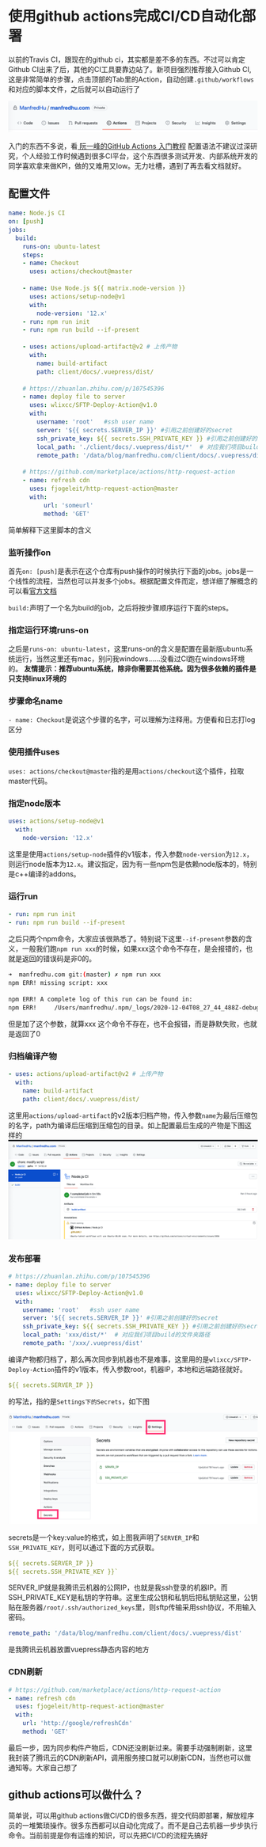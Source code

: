 # 使用github actions完成CI/CD自动化部署
以前的Travis CI，跟现在的github ci，其实都是差不多的东西。不过可以肯定Github CI出来了后，其他的CI工具要靠边站了。新项目强烈推荐接入Github CI,这是非常简单的步骤，点击顶部的Tab里的Action，自动创建`.github/workflows`和对应的脚本文件，之后就可以自动运行了

![](https://raw.githubusercontent.com/ManfredHu/manfredHu.github.io/master/images/ppl/rlrNNT.png)

入门的东西不多说，看[ 阮一峰的GitHub Actions 入门教程](http://www.ruanyifeng.com/blog/2019/09/getting-started-with-github-actions.html)
配置语法不建议过深研究，个人经验工作时候遇到很多CI平台，这个东西很多测试开发、内部系统开发的同学喜欢拿来做KPI，做的又难用又low。无力吐槽，遇到了再去看文档就好。

## 配置文件

```yaml
name: Node.js CI
on: [push]
jobs:
  build:
    runs-on: ubuntu-latest
    steps:
    - name: Checkout
      uses: actions/checkout@master
      
    - name: Use Node.js ${{ matrix.node-version }}
      uses: actions/setup-node@v1
      with:
        node-version: '12.x'
    - run: npm run init
    - run: npm run build --if-present
      
    - uses: actions/upload-artifact@v2 # 上传产物
      with:
        name: build-artifact
        path: client/docs/.vuepress/dist/

    # https://zhuanlan.zhihu.com/p/107545396
    - name: deploy file to server
      uses: wlixcc/SFTP-Deploy-Action@v1.0 
      with:  
        username: 'root'   #ssh user name
        server: '${{ secrets.SERVER_IP }}' #引用之前创建好的secret
        ssh_private_key: ${{ secrets.SSH_PRIVATE_KEY }} #引用之前创建好的secret
        local_path: './client/docs/.vuepress/dist/*'  # 对应我们项目build的文件夹路径
        remote_path: '/data/blog/manfredhu.com/client/docs/.vuepress/dist'

    # https://github.com/marketplace/actions/http-request-action
    - name: refresh cdn
      uses: fjogeleit/http-request-action@master
      with:
          url: 'someurl'
          method: 'GET'
```

简单解释下这里脚本的含义

### 监听操作on
首先`on: [push]`是表示在这个仓库有push操作的时候执行下面的jobs。jobs是一个线性的流程，当然也可以并发多个jobs。根据配置文件而定，想详细了解概念的可以看[官方文档](https://docs.github.com/cn/free-pro-team@latest/actions/learn-github-actions/introduction-to-github-actions)

`build:`声明了一个名为build的job，之后将按步骤顺序运行下面的steps。

### 指定运行环境runs-on
之后是`runs-on: ubuntu-latest`，这里runs-on的含义是配置在最新版ubuntu系统运行，当然这里还有mac，别问我windows……没看过CI跑在windows环境的。
**友情提示：推荐ubuntu系统，除非你需要其他系统。因为很多依赖的插件是只支持linux环境的**

### 步骤命名name
`- name: Checkout`是说这个步骤的名字，可以理解为注释用。方便看和日志打log区分

### 使用插件uses
`uses: actions/checkout@master`指的是用`actions/checkout`这个插件，拉取master代码。

### 指定node版本
```yaml
uses: actions/setup-node@v1
  with:
    node-version: '12.x'
```

这里是使用`actions/setup-node`插件的v1版本，传入参数`node-version`为`12.x`，则运行node版本为`12.x`。建议指定，因为有一些npm包是依赖node版本的，特别是c++编译的addons。

### 运行run

```yaml
- run: npm run init
- run: npm run build --if-present
```

之后只两个npm命令，大家应该很熟悉了。特别说下这里`--if-present`参数的含义，一般我们跑`npm run xxx`的时候，如果xxx这个命令不存在，是会报错的，也就是返回的错误码是非0的。

```bash
➜  manfredhu.com git:(master) ✗ npm run xxx
npm ERR! missing script: xxx

npm ERR! A complete log of this run can be found in:
npm ERR!     /Users/manfredhu/.npm/_logs/2020-12-04T08_27_44_488Z-debug.log
```

但是加了这个参数，就算xxx 这个命令不存在，也不会报错，而是静默失败，也就是返回了0

### 归档编译产物

```yaml
- uses: actions/upload-artifact@v2 # 上传产物
  with:
    name: build-artifact
    path: client/docs/.vuepress/dist/
```

这里用`actions/upload-artifact`的v2版本归档产物，传入参数`name`为最后压缩包的名字，path为编译后压缩到压缩包的目录。如上配置最后生成的产物是下图这样的 
![](https://raw.githubusercontent.com/ManfredHu/manfredHu.github.io/master/images/ppl/Q9ZW7H.png)

### 发布部署

```yaml
# https://zhuanlan.zhihu.com/p/107545396
- name: deploy file to server
  uses: wlixcc/SFTP-Deploy-Action@v1.0 
  with:  
    username: 'root'   #ssh user name
    server: '${{ secrets.SERVER_IP }}' #引用之前创建好的secret
    ssh_private_key: ${{ secrets.SSH_PRIVATE_KEY }} #引用之前创建好的secret
    local_path: 'xxx/dist/*'  # 对应我们项目build的文件夹路径
    remote_path: '/xxx/.vuepress/dist'
```


编译产物都归档了，那么再次同步到机器也不是难事，这里用的是`wlixcc/SFTP-Deploy-Action`插件的v1版本，传入参数root，机器IP，本地和远端路径就好。

```yaml
${{ secrets.SERVER_IP }}
```
的写法，指的是`Settings下的Secrets`，如下图

![](https://raw.githubusercontent.com/ManfredHu/manfredHu.github.io/master/images/ppl/EHWjoZ.png)


secrets是一个key:value的格式，如上图我声明了`SERVER_IP`和`SSH_PRIVATE_KEY`，则可以通过下面的方式获取。

```yaml
${{ secrets.SERVER_IP }}
${{ secrets.SSH_PRIVATE_KEY }}`
```


SERVER_IP就是我腾讯云机器的公网IP，也就是我ssh登录的机器IP。而SSH_PRIVATE_KEY是私钥的字符串。这里生成公钥和私钥后把私钥贴这里，公钥贴在服务器`/root/.ssh/authorized_keys`里，则sftp传输采用ssh协议，不用输入密码。


```yaml
remote_path: '/data/blog/manfredhu.com/client/docs/.vuepress/dist'
```
是我腾讯云机器放置vuepress静态内容的地方

### CDN刷新
```yaml
# https://github.com/marketplace/actions/http-request-action
- name: refresh cdn
  uses: fjogeleit/http-request-action@master
  with:
    url: 'http://google/refreshCdn'
    method: 'GET'
```

最后一步，因为同步构件产物后，CDN还没刷新过来。需要手动强制刷新，这里我封装了腾讯云的CDN刷新API，调用服务接口就可以刷新CDN，当然也可以做通知等。大家自己想了

## github actions可以做什么？
简单说，可以用github actions做CI/CD的很多东西，提交代码即部署，解放程序员的一堆繁琐操作。很多东西都可以自动化完成了。而不是自己去机器一步步执行命令。当前前提是你有运维的知识，可以先把CI/CD的流程先搞好